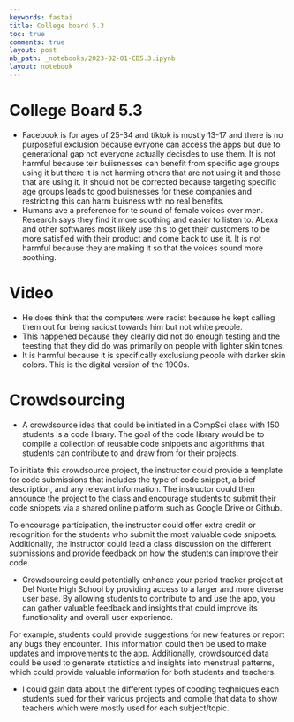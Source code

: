 ```yaml
---
keywords: fastai
title: College board 5.3
toc: true
comments: true
layout: post
nb_path: _notebooks/2023-02-01-CB5.3.ipynb
layout: notebook
---
```


<!--
#################################################
### THIS FILE WAS AUTOGENERATED! DO NOT EDIT! ###
#################################################
# file to edit: _notebooks/2023-02-01-CB5.3.ipynb
-->

<div class="container" id="notebook-container">
        
<div class="cell border-box-sizing text_cell rendered"><div class="inner_cell">
<div class="text_cell_render border-box-sizing rendered_html">
<h1 id="College-Board-5.3">College Board 5.3<a class="anchor-link" href="#College-Board-5.3"> </a></h1><ul>
<li>Facebook is for ages of 25-34 and tiktok is mostly 13-17 and there is no purposeful exclusion because evryone can access the apps but due to generational gap not everyone actually decisdes to use them. It is not harmful because teir buiisnesses can benefit from specific age groups using it but there it is not harming others that are not using it and those that are using it. It should not be corrected because targeting specific age groups leads to good buisnesses for these companies and restricting this can harm buisness with no real benefits. </li>
<li>Humans ave a preference for te sound of female voices over men. Research says they find it more soothing and easier to listen to. ALexa and other softwares most likely use this to get their customers to be more satisfied with their product and come back to use it. It is not harmful because they are making it so that the voices sound more soothing.  </li>
</ul>
<h1 id="Video">Video<a class="anchor-link" href="#Video"> </a></h1><ul>
<li>He does think that the computers were racist because he kept calling them out for being raciost towards him but not white people. </li>
<li>This happened because they clearly did not do enough testing and the teesting that they did do was primarily on people with lighter skin tones. </li>
<li>It is harmful because it is specifically exclusiung people with darker skin colors. This is the digital version of the 1900s. </li>
</ul>
<h1 id="Crowdsourcing">Crowdsourcing<a class="anchor-link" href="#Crowdsourcing"> </a></h1><ul>
<li>A crowdsource idea that could be initiated in a CompSci class with 150 students is a code library. The goal of the code library would be to compile a collection of reusable code snippets and algorithms that students can contribute to and draw from for their projects.</li>
</ul>
<p>To initiate this crowdsource project, the instructor could provide a template for code submissions that includes the type of code snippet, a brief description, and any relevant information. The instructor could then announce the project to the class and encourage students to submit their code snippets via a shared online platform such as Google Drive or Github.</p>
<p>To encourage participation, the instructor could offer extra credit or recognition for the students who submit the most valuable code snippets. Additionally, the instructor could lead a class discussion on the different submissions and provide feedback on how the students can improve their code.</p>
<ul>
<li>Crowdsourcing could potentially enhance your period tracker project at Del Norte High School by providing access to a larger and more diverse user base. By allowing students to contribute to and use the app, you can gather valuable feedback and insights that could improve its functionality and overall user experience.</li>
</ul>
<p>For example, students could provide suggestions for new features or report any bugs they encounter. This information could then be used to make updates and improvements to the app. Additionally, crowdsourced data could be used to generate statistics and insights into menstrual patterns, which could provide valuable information for both students and teachers.</p>
<ul>
<li>I could gain data about the different types of cooding teqhniques each students sued for their various projects and complie that data to show teachers which were mostly used for each subject/topic. </li>
</ul>

</div>
</div>
</div>
</div>
 

